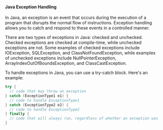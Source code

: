 #### Java Exception Handling
<p>In Java, an exception is an event that occurs during the execution of a program that disrupts the normal flow of instructions. Exception handling allows you to catch and respond to these events in a controlled manner.</p>
<p>There are two types of exceptions in Java: checked and unchecked. Checked exceptions are checked at compile-time,
  while unchecked exceptions are not. Some examples of checked exceptions include IOException, SQLException, and ClassNotFoundException, 
  while examples of unchecked exceptions include NullPointerException, ArrayIndexOutOfBoundsException, and ClassCastException.</p>
  
<p>To handle exceptions in Java, you can use a try-catch block. Here's an example:</p>

```java
try {
  // code that may throw an exception
} catch (ExceptionType1 e1) {
  // code to handle ExceptionType1
} catch (ExceptionType2 e2) {
  // code to handle ExceptionType2
} finally {
  // code that will always run, regardless of whether an exception was thrown or not
}
```
